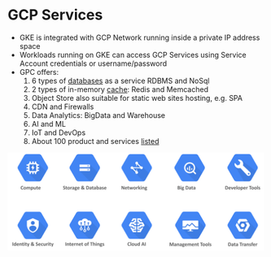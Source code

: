 # GCP Services

* GKE is integrated with GCP Network running inside a private IP address space
* Workloads running on GKE can access GCP Services using Service Account credentials or username/password
* GPC offers:
  1. 6 types of [databases](https://cloud.google.com/products/databases) as a service RDBMS and NoSql
  1. 2 types of in-memory [cache](https://cloud.google.com/memorystore): Redis and Memcached
  1. Object Store also suitable for static web sites hosting, e.g. SPA
  1. CDN and Firewalls
  1. Data Analytics: BigData and Warehouse
  1. AI and ML
  1. IoT and DevOps
  1. About 100 product and services [listed](https://cloud.google.com/products/)

[![](../media/gcp-services.png)](https://www.edureka.co/blog/what-is-google-cloud-platform/)
